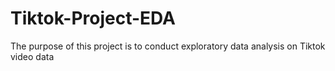 # Tiktok-Project-EDA
The purpose of this project is to conduct exploratory data analysis on Tiktok video data
